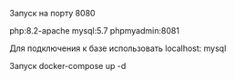 Запуск на порту 8080

php:8.2-apache
mysql:5.7
phpmyadmin:8081

Для подключения к базе использовать localhost: mysql


Запуск docker-compose up -d
